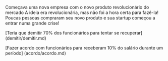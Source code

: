 Começava uma nova empresa com o novo produto revolucionário do mercado
A ideia era revolucionária, mas não foi a hora certa para fazê-la! Poucas pessoas
compraram seu novo produto e sua startup começou a entrar numa grande crise!

[Teria que demitir 70% dos funcionários para tentar se recuperar] (demitir/demitir.md)

[Fazer acordo com funcionários para receberam 10% do salário durante um período] (acordo/acordo.md)
